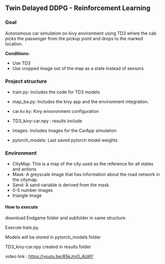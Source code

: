 



## Twin Delayed DDPG - Reinforcement Learning

### Goal
Autonomous car simulation on kivy environment using TD3 where the cab picks the passenger from the pickup point and drops to the marked location.  

**Conditions:**
- Use TD3
- Use cropped image out of the map as a state instead of sensors

### Project structure
- train.py: Includes the code for TD3 models

- map_ba.py: Includes the kivy app and the environment integration.

- car.kv.ky: Kivy envoronment configuration

- TD3_kivy-car.npy : results include 

- images: Includes images for the CarApp simulation

- pytorch_models: Last saved pytorch model weights

  

### Environment
 - CityMap: This is a map of the city used as the reference for all states and actions
 - Mask: A greyscale image that has information about the road network in the citymap. 
 - Sand: A sand variable is derived from the mask. 
 - 0-5 number images
 - triangle image

#### How to execute

download Endgame folder and subfolder in same structure. 

Execute train.py.

Models will be stored in pytorch_models folder

TD3_kivy-car.npy created in results folder

video link : https://youtu.be/85kJmO_AUAY

